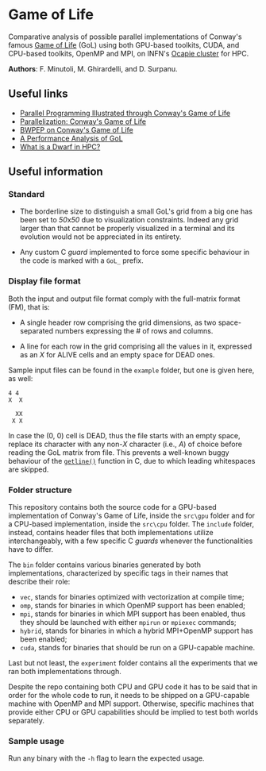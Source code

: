 # Game of Life

Comparative analysis of possible parallel implementations of Conway's famous [Game of Life](https://en.wikipedia.org/wiki/Conway%27s_Game_of_Life) (GoL) using both GPU-based toolkits, CUDA, and CPU-based toolkits, OpenMP and MPI, on INFN's [Ocapie cluster](https://web.ge.infn.it/calcolo/joomla/2-uncategorised/106-farm-hpc-ocapie) for HPC.

**Authors**: F. Minutoli, M. Ghirardelli, and D. Surpanu.

## Useful links

- [Parallel Programming Illustrated through Conway's Game of Life](https://tcpp.cs.gsu.edu/curriculum/?q=system/files/ch10.pdf)
- [Parallelization: Conway's Game of Life](http://www.shodor.org/media/content/petascale/materials/UPModules/GameOfLife/Life_Module_Document_pdf.pdf)
- [BWPEP on Conway's Game of Life](http://shodor.org/petascale/materials/UPModules/exercises/Game_of_Life/)
- [A Performance Analysis of GoL](https://arxiv.org/pdf/1209.4408.pdf)
- [What is a Dwarf in HPC?](https://www5.in.tum.de/lehre/vorlesungen/hpc/WS15/structured.pdf)

## Useful information

### Standard

- The borderline size to distinguish a small GoL's grid from a big one has been set to *50*x*50* due to visualization constraints. Indeed any grid larger than that cannot be properly visualized in a terminal and its evolution would not be appreciated in its entirety.

- Any custom C *guard* implemented to force some specific behaviour in the code is marked with a `GoL_` prefix.

### Display file format

Both the input and output file format comply with the full-matrix format (FM), that is:

- A single header row comprising the grid dimensions, as two space-separated numbers expressing the # of rows and columns.
  
- A line for each row in the grid comprising all the values in it, expressed as an *X* for ALIVE cells and an empty space for DEAD ones.

Sample input files can be found in the `example` folder, but one is given here, as well:

```console
4 4
X  X
    
  XX
 X X
```

In case the (0, 0) cell is DEAD, thus the file starts with an empty space, replace its character with any non-*X* character (i.e., *A*) of choice before reading the GoL matrix from file. This prevents a well-known buggy behaviour of the [`getline()`](https://c-for-dummies.com/blog/?p=1112) function in C, due to which leading whitespaces are skipped.

### Folder structure

This repository contains both the source code for a GPU-based implementation of Conway's Game of Life, inside the `src\gpu` folder and for a CPU-based implementation, inside the `src\cpu` folder. The `include` folder, instead, contains header files that both implementations utilize interchangeably, with a few specific C *guards* whenever the functionalities have to differ.

The `bin` folder contains various binaries generated by both implementations, characterized by specific tags in their names that describe their role:

- `vec`, stands for binaries optimized with vectorization at compile time;
- `omp`, stands for binaries in which OpenMP support has been enabled;
- `mpi`, stands for binaries in which MPI support has been enabled, thus they should be launched with either `mpirun` or `mpiexec` commands;
- `hybrid`, stands for binaries in which a hybrid MPI+OpenMP support has been enabled;
- `cuda`, stands for binaries that should be run on a GPU-capable machine.

Last but not least, the `experiment` folder contains all the experiments that we ran both implementations through.

Despite the repo containing both CPU and GPU code it has to be said that in order for the whole code to run, it needs to be shipped on a GPU-capable machine with OpenMP and MPI support. Otherwise, specific machines that provide either CPU or GPU capabilities should be implied to test both worlds separately.

### Sample usage

Run any binary with the `-h` flag to learn the expected usage.
